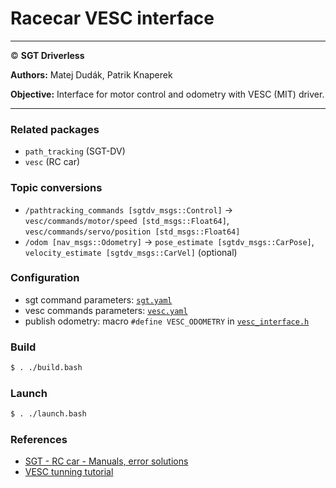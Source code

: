 # **Racecar VESC interface**

___

© **SGT Driverless**

**Authors:** Matej Dudák, Patrik Knaperek

**Objective:** Interface for motor control and odometry with VESC (MIT) driver.
___

### Related packages

* `path_tracking` (SGT-DV)
* `vesc` (RC car)

### Topic conversions
* `/pathtracking_commands [sgtdv_msgs::Control]` → `vesc/commands/motor/speed [std_msgs::Float64]`, `vesc/commands/servo/position [std_msgs::Float64]`
* `/odom [nav_msgs::Odometry]` → `pose_estimate [sgtdv_msgs::CarPose]`, `velocity_estimate [sgtdv_msgs::CarVel]` (optional)

### Configuration

- sgt command parameters: [`sgt.yaml`](./src/racecar/config/sgt.yaml)
- vesc commands parameters: [`vesc.yaml`](./src/racecar/config/vesc.yaml)
- publish odometry: macro `#define VESC_ODOMETRY` in [`vesc_interface.h`](./src/racecar/include/vesc_interface.h)

### Build
```sh
$ . ./build.bash
```

### Launch
```sh
$ . ./launch.bash
```

### References
* [SGT - RC car - Manuals, error solutions](https://docs.google.com/document/d/1M7zWvItjHyNsSe2zlgr-lzvzVdgYPm58dYw4mHXGxWc/edit?usp=sharing)
* [VESC tunning tutorial](https://mushr.io/tutorials/tuning/)